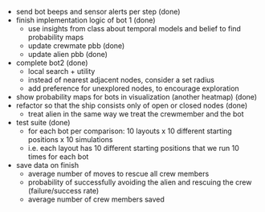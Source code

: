 - send bot beeps and sensor alerts per step (done)
- finish implementation logic of bot 1 (done)
    - use insights from class about temporal models and belief to find probability maps
    - update crewmate pbb (done)
    - update alien pbb (done)
- complete bot2 (done)
    - local search + utility
    - instead of nearest adjacent nodes, consider a set radius
    - add preference for unexplored nodes, to encourage exploration
- show probability maps for bots in visualization (another heatmap) (done)
- refactor so that the ship consists only of open or closed nodes (done)
    - treat alien in the same way we treat the crewmember and the bot
- test suite (done)
    - for each bot per comparison: 10 layouts x 10 different starting positions x 10 simulations
    - i.e. each layout has 10 different starting positions that we run 10 times for each bot
- save data on finish
    - average number of moves to rescue all crew members
    - probability of successfully avoiding the alien and rescuing the crew (failure/success rate)
    - average number of crew members saved
    